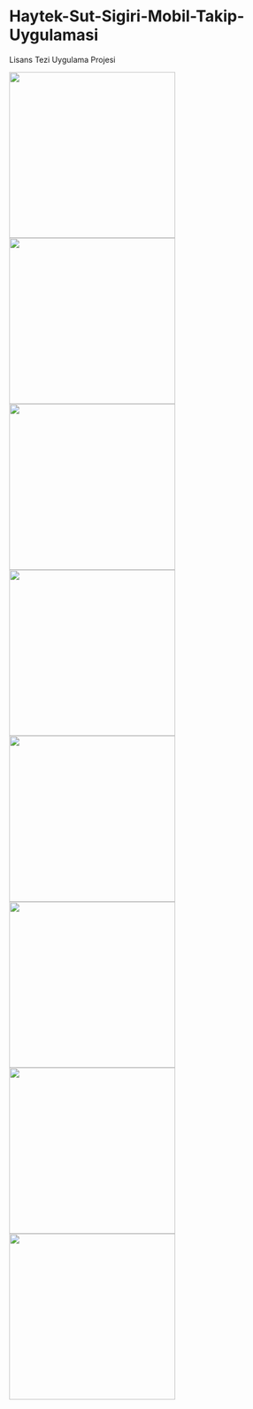 # Haytek-Sut-Sigiri-Mobil-Takip-Uygulamasi
Lisans Tezi Uygulama Projesi
<p float="left">
  <img src="https://user-images.githubusercontent.com/74832430/170535516-f0b14a8a-3663-4ea0-808c-de4df0166911.png" width="300"/> 
  <img src="https://user-images.githubusercontent.com/74832430/170535511-be876067-2c02-4d88-aa27-12507e2601e6.png" width="300" />
   <br>
    <img src="https://user-images.githubusercontent.com/74832430/170535537-c3e94a2d-c2f9-4938-94cf-50263c98f316.png" width="300" />
     <img src="https://user-images.githubusercontent.com/74832430/170535544-8c080cb4-afc3-4efe-93d3-ff2acf0764b5.png" width="300" />   
  <br>

  <img src="https://user-images.githubusercontent.com/74832430/170535560-7e6e7398-5f7e-4f8e-8836-dfb082770433.png" width="300"/> 
  <img src="https://user-images.githubusercontent.com/74832430/170535572-311ce27d-9d8a-441e-97de-50a9d3ebdc54.png" width="300" />
  <br>
 
  <img src="https://user-images.githubusercontent.com/74832430/170535644-e2814bab-ff1c-43e1-860e-686b73670170.png" width="300" />
  <img src="https://user-images.githubusercontent.com/74832430/170535663-c8e5d36e-3fd3-4ce8-b397-bb182a4ab5d0.png" width="300" />
</p>
